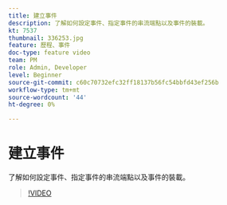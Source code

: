 ```yaml
---
title: 建立事件
description: 了解如何設定事件、指定事件的串流端點以及事件的裝載。
kt: 7537
thumbnail: 336253.jpg
feature: 歷程、事件
doc-type: feature video
team: PM
role: Admin, Developer
level: Beginner
source-git-commit: c60c70732efc32ff18137b56fc54bbfd43ef256b
workflow-type: tm+mt
source-wordcount: '44'
ht-degree: 0%

---
```



# 建立事件

了解如何設定事件、指定事件的串流端點以及事件的裝載。

>[!VIDEO](https://video.tv.adobe.com/v/336253?quality=12)
